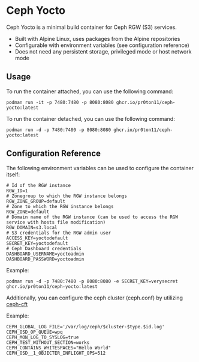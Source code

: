 # Ceph Yocto

Ceph Yocto is a minimal build container for Ceph RGW (S3) services.

* Built with Alpine Linux, uses packages from the Alpine repositories
* Configurable with environment variables (see configuration reference)
* Does not need any persistent storage, privileged mode or host network mode

## Usage

To run the container attached, you can use the following command:

```
podman run -it -p 7480:7480 -p 8080:8080 ghcr.io/pr0ton11/ceph-yocto:latest
```

To run the container detached, you can use the following command:

```
podman run -d -p 7480:7480 -p 8080:8080 ghcr.io/pr0ton11/ceph-yocto:latest
```

## Configuration Reference

The following environment variables can be used to configure the container itself:

```
# Id of the RGW instance
RGW_ID=1
# Zonegroup to which the RGW instance belongs
RGW_ZONE_GROUP=default
# Zone to which the RGW instance belongs
RGW_ZONE=default
# Domain name of the RGW instance (can be used to access the RGW service with hosts file modification)
RGW_DOMAIN=s3.local
# S3 credentials for the RGW admin user
ACCESS_KEY=yoctodefault
SECRET_KEY=yoctodefault
# Ceph Dashboard credentials
DASHBOARD_USERNAME=yoctoadmin
DASHBOARD_PASSWORD=yoctoadmin
```

Example:

```
podman run -d -p 7480:7480 -p 8080:8080 -e SECRET_KEY=verysecret ghcr.io/pr0ton11/ceph-yocto:latest
```

Additionally, you can configure the ceph cluster (ceph.conf) by utilizing [ceph-cft](https://github.com/pr0ton11/ceph-cft)

Example:

```
CEPH_GLOBAL_LOG_FILE='/var/log/ceph/$cluster-$type.$id.log'
CEPH_OSD_OP_QUEUE=wpq
CEPH_MON_LOG_TO_SYSLOG=true
CEPH_TEST_WITHOUT_SECTION=works
CEPH_CONTAINS_WHITESPACES="Hello World"
CEPH_OSD__1_OBJECTER_INFLIGHT_OPS=512
```
